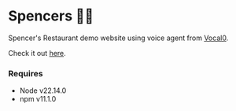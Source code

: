 # Spencers 🤖🍕

Spencer's Restaurant demo website using voice agent from [Vocal0](https://www.vocal0.com).

Check it out [here](https://vocal0-spencers.netlify.app).

### Requires

- Node v22.14.0
- npm v11.1.0
